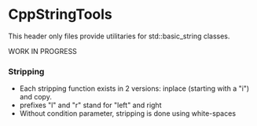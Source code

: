 # CppStringTools

This header only files provide utilitaries for std::basic_string classes.



WORK IN PROGRESS



### Stripping

* Each stripping function exists in 2 versions: inplace (starting with a "i") and copy.
* prefixes "l" and "r" stand for "left" and right
* Without condition parameter, stripping is done using white-spaces

